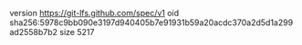 version https://git-lfs.github.com/spec/v1
oid sha256:5978c9bb090e3197d940405b7e91931b59a20acdc370a2d5d1a299ad2558b7b2
size 5217

